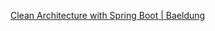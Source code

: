 

[Clean Architecture with Spring Boot | Baeldung](https://www.baeldung.com/spring-boot-clean-architecture)

